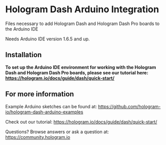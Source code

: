 # Hologram Dash Arduino Integration
Files necessary to add Hologram Dash and Hologram Dash Pro boards to the Arduino IDE

Needs Arduino IDE version 1.6.5 and up.

## Installation
**To set up the Arduino IDE environment for working with the Hologram Dash and Hologram Dash Pro boards, please see our tutorial here: https://hologram.io/docs/guide/dash/quick-start/**


## For more information
Example Arduino sketches can be found at: https://github.com/hologram-io/hologram-dash-arduino-examples

Check out our tutorial: https://hologram.io/docs/guide/dash/quick-start/

Questions? Browse answers or ask a question at: https://community.hologram.io
